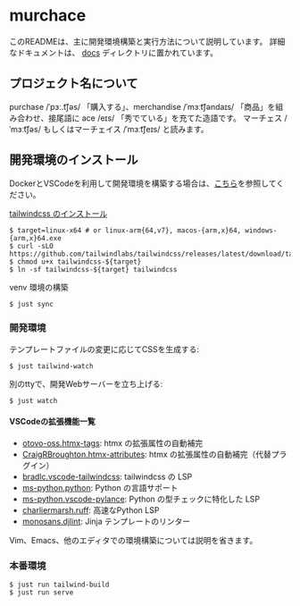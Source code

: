 # murchace

このREADMEは、主に開発環境構築と実行方法について説明しています。
詳細なドキュメントは、 [docs](/docs) ディレクトリに置かれています。

## プロジェクト名について

purchase /ˈpɜː.t͡ʃəs/ 「購入する」、merchandise /ˈmɜːt͡ʃəndaɪs/ 「商品」を組み合わせ、接尾語に ace /eɪs/ 「秀でている」を充てた造語です。
マーチェス /ˈmɜːt͡ʃəs/ もしくはマーチェイス /ˈmɜːt͡ʃeɪs/ と読みます。

## 開発環境のインストール

DockerとVSCodeを利用して開発環境を構築する場合は、[こちら](.devcontainer/docker-vscode.md)を参照してください。 

[tailwindcss のインストール](https://tailwindcss.com/blog/standalone-cli)

```
$ target=linux-x64 # or linux-arm{64,v7}, macos-{arm,x}64, windows-{arm,x}64.exe
$ curl -sLO https://github.com/tailwindlabs/tailwindcss/releases/latest/download/tailwindcss-${target}
$ chmod u+x tailwindcss-${target}
$ ln -sf tailwindcss-${target} tailwindcss
```

venv 環境の構築

```
$ just sync
```

### 開発環境

テンプレートファイルの変更に応じてCSSを生成する:

```
$ just tailwind-watch
```

別のttyで、開発Webサーバーを立ち上げる:

```
$ just watch
```

#### VSCodeの拡張機能一覧

- [otovo-oss.htmx-tags](https://marketplace.visualstudio.com/items?itemName=otovo-oss.htmx-tags): htmx の拡張属性の自動補完
- [CraigRBroughton.htmx-attributes](https://marketplace.visualstudio.com/items?itemName=CraigRBroughton.htmx-attributes): htmx の拡張属性の自動補完（代替プラグイン）
- [bradlc.vscode-tailwindcss](https://marketplace.visualstudio.com/items?itemName=bradlc.vscode-tailwindcss): tailwindcss の LSP
- [ms-python.python](https://marketplace.visualstudio.com/items?itemName=ms-python.python): Python の言語サポート
- [ms-python.vscode-pylance](https://marketplace.visualstudio.com/items?itemName=ms-python.vscode-pylance): Python の型チェックに特化した LSP
- [charliermarsh.ruff](https://marketplace.visualstudio.com/items?itemName=charliermarsh.ruff): 高速なPython LSP
- [monosans.djlint](https://marketplace.visualstudio.com/items?itemName=monosans.djlint): Jinja テンプレートのリンター

Vim、Emacs、他のエディタでの環境構築については説明を省きます。

### 本番環境

```
$ just run tailwind-build
$ just run serve
```
